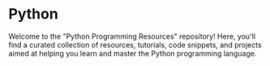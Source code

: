 # Python
Welcome to the "Python Programming Resources" repository! Here, you'll find a curated collection of resources, tutorials, code snippets, and projects aimed at helping you learn and master the Python programming language.

